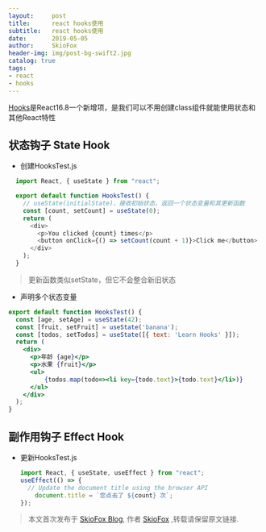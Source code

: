 ```yaml
---
layout:     post
title:      react hooks使用
subtitle:   react hooks使用
date:       2019-05-05
author:     SkioFox
header-img: img/post-bg-swift2.jpg
catalog: true
tags:
- react
- hooks
---
```


[Hooks](https://reactjs.org/docs/hooks-overview.html)是React16.8一个新增项，是我们可以不用创建class组件就能使用状态和其他React特性

## 状态钩子 State Hook


- 创建HooksTest.js

```js
  import React, { useState } from "react";

  export default function HooksTest() {
    // useState(initialState)，接收初始状态，返回一个状态变量和其更新函数
    const [count, setCount] = useState(0);
    return (
      <div>
        <p>You clicked {count} times</p>
        <button onClick={() => setCount(count + 1)}>Click me</button>
      </div>
    );
  }
```
> 更新函数类似setState，但它不会整合新旧状态

- 声明多个状态变量

```jsx
export default function HooksTest() {
  const [age, setAge] = useState(42);
  const [fruit, setFruit] = useState('banana');
  const [todos, setTodos] = useState([{ text: 'Learn Hooks' }]);
  return (
    <div>
      <p>年龄 {age}</p>
      <p>水果 {fruit}</p>
      <ul>
          {todos.map(todo=><li key={todo.text}>{todo.text}</li>)}
      </ul>
    </div>
  );
}
```
## 副作用钩子 Effect Hook

- 更新HooksTest.js

  ```jsx
  import React, { useState, useEffect } from "react";
  useEffect(() => {
  	// Update the document title using the browser API
      document.title = `您点击了 ${count} 次`;
  });
  ```


> 本文首次发布于 [SkioFox Blog](http://blog.skiofox.top), 作者 [SkioFox](https://github.com/LoverFancy/) ,转载请保留原文链接.